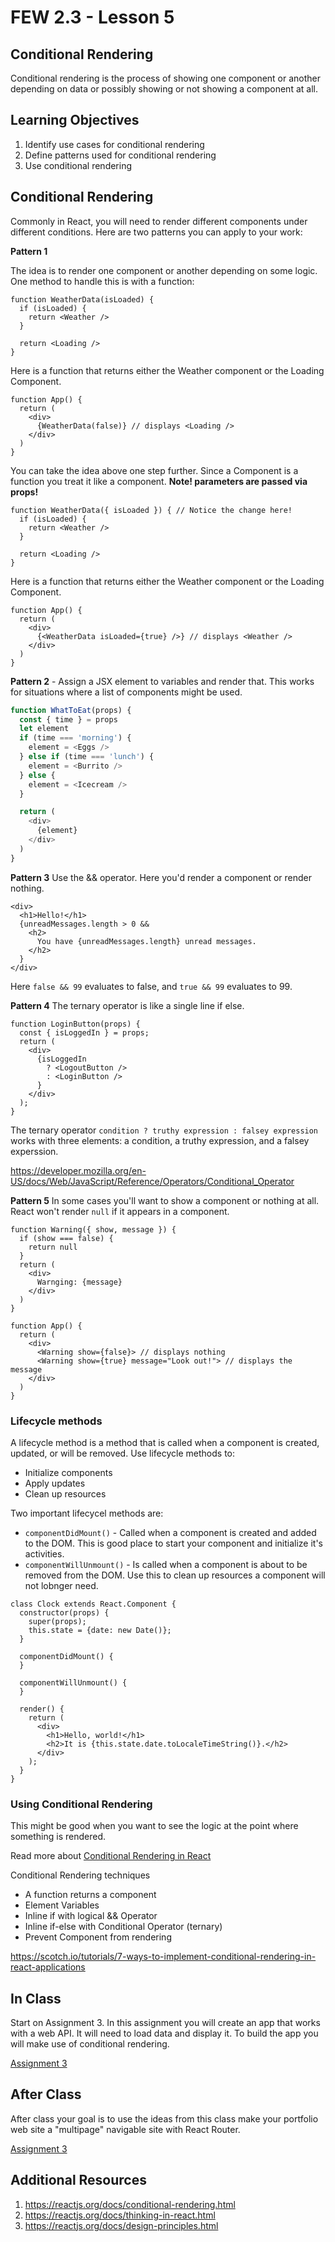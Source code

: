 # FEW 2.3 - Lesson 5

## Conditional Rendering

Conditional rendering is the process of showing one component or another depending on data or possibly showing or not showing a component at all. 

## Learning Objectives

1. Identify use cases for conditional rendering
1. Define patterns used for conditional rendering
1. Use conditional rendering

## Conditional Rendering

Commonly in React, you will need to render different components under different conditions. Here are two patterns you can apply to your work: 

**Pattern 1**

The idea is to render one component or another depending on some logic. One method to handle this is with a function:

```JS 
function WeatherData(isLoaded) {
  if (isLoaded) {
    return <Weather />
  }

  return <Loading />
}
```

Here is a function that returns either the Weather component or the Loading Component. 

```JS
function App() {
  return (
    <div>
      {WeatherData(false)} // displays <Loading />
    </div>
  )
}
```

You can take the idea above one step further. Since a Component is a function you treat it like a component. **Note! parameters are passed via props!**

```JS 
function WeatherData({ isLoaded }) { // Notice the change here!
  if (isLoaded) {
    return <Weather />
  }

  return <Loading />
}
```

Here is a function that returns either the Weather component or the Loading Component. 

```JS
function App() {
  return (
    <div>
      {<WeatherData isLoaded={true} />} // displays <Weather />
    </div>
  )
}
```

**Pattern 2** - Assign a JSX element to variables and render that. This works for situations where a list of components might be used. 

```JavaScript
function WhatToEat(props) {
  const { time } = props
  let element
  if (time === 'morning') {
    element = <Eggs />
  } else if (time === 'lunch') {
    element = <Burrito />
  } else {
    element = <Icecream />
  }

  return (
    <div>
      {element}
    </div>
  )
}
```

**Pattern 3** Use the && operator. Here you'd render a component or render nothing. 

```JS 
<div>
  <h1>Hello!</h1>
  {unreadMessages.length > 0 &&
    <h2>
      You have {unreadMessages.length} unread messages.
    </h2>
  }
</div>
```

Here `false && 99` evaluates to false, and `true && 99` evaluates to 99. 

**Pattern 4** The ternary operator is like a single line if else. 

```JSX
function LoginButton(props) {
  const { isLoggedIn } = props;
  return (
    <div>
      {isLoggedIn
        ? <LogoutButton />
        : <LoginButton />
      }
    </div>
  );
}
```

The ternary operator `condition ? truthy expression : falsey expression` works with three elements: a condition, a truthy expression, and a falsey experssion. 

https://developer.mozilla.org/en-US/docs/Web/JavaScript/Reference/Operators/Conditional_Operator

**Pattern 5** In some cases you'll want to show a component or nothing at all. React won't render `null` if it appears in a component. 

```JSX 
function Warning({ show, message }) {
  if (show === false) {
    return null
  }
  return (
    <div>
      Warnging: {message}
    </div>
  ) 
}

function App() {
  return (
    <div>
      <Warning show={false}> // displays nothing
      <Warning show={true} message="Look out!"> // displays the message
    </div>
  )
}
```

### Lifecycle methods 

A lifecycle method is a method that is called when a component is created, updated, or will be removed. Use lifecycle methods to: 

- Initialize components 
- Apply updates
- Clean up resources

Two important lifecycel methods are: 

- `componentDidMount()` - Called when a component is created and added to the DOM. This is good place to start your component and initialize it's activities.
- `componentWillUnmount()` - Is called when a component is about to be removed from the DOM. Use this to clean up resources a component will not lobnger need. 

```JS
class Clock extends React.Component {
  constructor(props) {
    super(props);
    this.state = {date: new Date()};
  }

  componentDidMount() {
  }

  componentWillUnmount() {
  }

  render() {
    return (
      <div>
        <h1>Hello, world!</h1>
        <h2>It is {this.state.date.toLocaleTimeString()}.</h2>
      </div>
    );
  }
}
```

### Using Conditional Rendering

This might be good when you want to see the logic at the point where something is rendered. 

Read more about [Conditional Rendering in React](https://reactjs.org/docs/conditional-rendering.html)

Conditional Rendering techniques

- A function returns a component
- Element Variables
- Inline if with logical && Operator
- Inline if-else with Conditional Operator (ternary)
- Prevent Component from rendering

https://scotch.io/tutorials/7-ways-to-implement-conditional-rendering-in-react-applications

## In Class 

Start on Assignment 3. In this assignment you will create an app that works with a web API. It will need to load data and display it. To build the app you will make use of conditional rendering.

[Assignment 3](../Assignments/Assignment-03)

## After Class

After class your goal is to use the ideas from this class make your portfolio web site a "multipage" navigable site with React Router. 

[Assignment 3](../Assignments/Assignment-03)

## Additional Resources

1. https://reactjs.org/docs/conditional-rendering.html
1. https://reactjs.org/docs/thinking-in-react.html
1. https://reactjs.org/docs/design-principles.html

